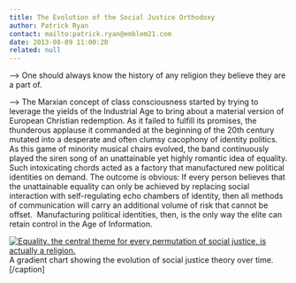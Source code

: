 ```yaml
---
title: The Evolution of the Social Justice Orthodoxy
author: Patrick Ryan
contact: mailto:patrick.ryan@emblem21.com
date: 2013-08-09 11:00:20
related: null
---
```


--> One should always know the history of any religion they believe they are a part of.

--> The Marxian concept of class consciousness started by trying to leverage the yields of the Industrial Age to bring about a material version of European Christian redemption. As it failed to fulfill its promises, the thunderous applause it commanded at the beginning of the 20th century mutated into a desperate and often clumsy cacophony of identity politics. As this game of minority musical chairs evolved, the band continuously played the siren song of an unattainable yet highly romantic idea of equality. Such intoxicating chords acted as a factory that manufactured new political identities on demand. The outcome is obvious: If every person believes that the unattainable equality can only be achieved by replacing social interaction with self-regulating echo chambers of identity, then all methods of communication will carry an additional volume of risk that cannot be offset.  Manufacturing political identities, then, is the only way the elite can retain control in the Age of Information.

[![Equality, the central theme for every permutation of social justice, is actually a religion.](/images/SocialJusticeOrthodoxy1.png)](/images/SocialJusticeOrthodoxy1.png) A gradient chart showing the evolution of social justice theory over time.[/caption]